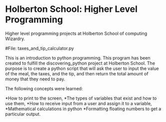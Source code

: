 # Holberton School: Higher Level Programming
Higher level programming projects at Holberton School of computing Wizardry.

#File: taxes_and_tip_calculator.py

This is an introduction to python programming. This program has been created to fulfill the discovering_python project at Holberton School. The purpose is to create a python script that will ask the user to input the value of the meal, the taxes, and the tip, and then return the total amount of money that they need to pay.

The following concepts were learned:

*How to print to the screen,
*The types of variables that exist and how to use them,
*How to receive input from a user and assign it to a variable,
*Mathematical calculations in python
*Formatting floating numbers to get a particular output.


